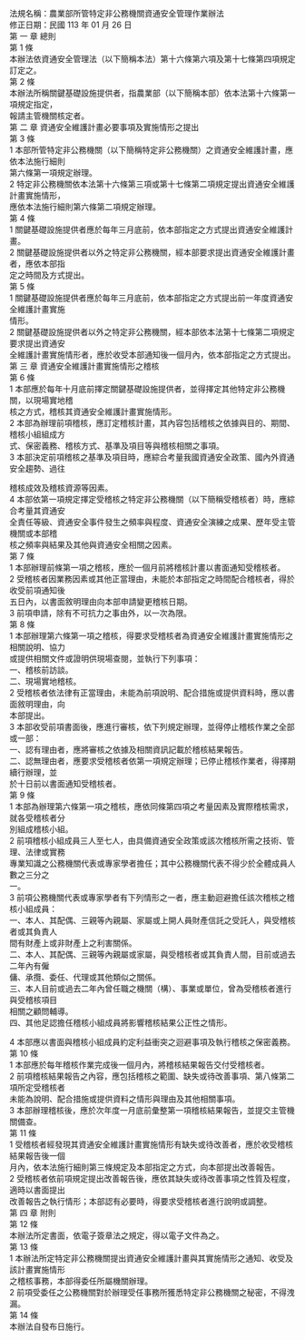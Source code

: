 法規名稱：農業部所管特定非公務機關資通安全管理作業辦法  
修正日期：民國 113 年 01 月 26 日  
第 一 章 總則  
第 1 條  
本辦法依資通安全管理法（以下簡稱本法）第十六條第六項及第十七條第四項規定訂定之。  
第 2 條  
本辦法所稱關鍵基礎設施提供者，指農業部（以下簡稱本部）依本法第十六條第一項規定指定，  
報請主管機關核定者。  
第 二 章 資通安全維護計畫必要事項及實施情形之提出  
第 3 條  
1 本部所管特定非公務機關（以下簡稱特定非公務機關）之資通安全維護計畫，應依本法施行細則  
第六條第一項規定辦理。  
2 特定非公務機關依本法第十六條第三項或第十七條第二項規定提出資通安全維護計畫實施情形，  
應依本法施行細則第六條第二項規定辦理。  
第 4 條  
1 關鍵基礎設施提供者應於每年三月底前，依本部指定之方式提出資通安全維護計畫。  
2 關鍵基礎設施提供者以外之特定非公務機關，經本部要求提出資通安全維護計畫者，應依本部指  
定之時間及方式提出。  
第 5 條  
1 關鍵基礎設施提供者應於每年三月底前，依本部指定之方式提出前一年度資通安全維護計畫實施  
情形。  
2 關鍵基礎設施提供者以外之特定非公務機關，經本部依本法第十七條第二項規定要求提出資通安  
全維護計畫實施情形者，應於收受本部通知後一個月內，依本部指定之方式提出。  
第 三 章 資通安全維護計畫實施情形之稽核  
第 6 條  
1 本部應於每年十月底前擇定關鍵基礎設施提供者，並得擇定其他特定非公務機關，以現場實地稽  
核之方式，稽核其資通安全維護計畫實施情形。  
2 本部為辦理前項稽核，應訂定稽核計畫，其內容包括稽核之依據與目的、期間、稽核小組組成方  
式、保密義務、稽核方式、基準及項目等與稽核相關之事項。  
3 本部決定前項稽核之基準及項目時，應綜合考量我國資通安全政策、國內外資通安全趨勢、過往  


稽核成效及稽核資源等因素。  
4 本部依第一項規定擇定受稽核之特定非公務機關（以下簡稱受稽核者）時，應綜合考量其資通安  
全責任等級、資通安全事件發生之頻率與程度、資通安全演練之成果、歷年受主管機關或本部稽  
核之頻率與結果及其他與資通安全相關之因素。  
第 7 條  
1 本部辦理前條第一項之稽核，應於一個月前將稽核計畫以書面通知受稽核者。  
2 受稽核者因業務因素或其他正當理由，未能於本部指定之時間配合稽核者，得於收受前項通知後  
五日內，以書面敘明理由向本部申請變更稽核日期。  
3 前項申請，除有不可抗力之事由外，以一次為限。  
第 8 條  
1 本部辦理第六條第一項之稽核，得要求受稽核者為資通安全維護計畫實施情形之相關說明、協力  
或提供相關文件或證明供現場查閱，並執行下列事項：  
一、稽核前訪談。  
二、現場實地稽核。  
2 受稽核者依法律有正當理由，未能為前項說明、配合措施或提供資料時，應以書面敘明理由，向  
本部提出。  
3 本部收受前項書面後，應進行審核，依下列規定辦理，並得停止稽核作業之全部或一部：  
一、認有理由者，應將審核之依據及相關資訊記載於稽核結果報告。  
二、認無理由者，應要求受稽核者依第一項規定辦理；已停止稽核作業者，得擇期續行辦理，並  
於十日前以書面通知受稽核者。  
第 9 條  
1 本部為辦理第六條第一項之稽核，應依同條第四項之考量因素及實際稽核需求，就各受稽核者分  
別組成稽核小組。  
2 前項稽核小組成員三人至七人，由具備資通安全政策或該次稽核所需之技術、管理、法律或實務  
專業知識之公務機關代表或專家學者擔任；其中公務機關代表不得少於全體成員人數之三分之  
一。  
3 前項公務機關代表或專家學者有下列情形之一者，應主動迴避擔任該次稽核之稽核小組成員：  
一、本人、其配偶、三親等內親屬、家屬或上開人員財產信託之受託人，與受稽核者或其負責人  
間有財產上或非財產上之利害關係。  
二、本人、其配偶、三親等內親屬或家屬，與受稽核者或其負責人間，目前或過去二年內有僱  
傭、承攬、委任、代理或其他類似之關係。  
三、本人目前或過去二年內曾任職之機關（構）、事業或單位，曾為受稽核者進行與受稽核項目  
相關之顧問輔導。  
四、其他足認擔任稽核小組成員將影響稽核結果公正性之情形。  


4 本部應以書面與稽核小組成員約定利益衝突之迴避事項及執行稽核之保密義務。  
第 10 條  
1 本部應於每年稽核作業完成後一個月內，將稽核結果報告交付受稽核者。  
2 前項稽核結果報告之內容，應包括稽核之範圍、缺失或待改善事項、第八條第二項所定受稽核者  
未能為說明、配合措施或提供資料之情形與理由及其他相關事項。  
3 本部辦理稽核後，應於次年度一月底前彙整第一項稽核結果報告，並提交主管機關備查。  
第 11 條  
1 受稽核者經發現其資通安全維護計畫實施情形有缺失或待改善者，應於收受稽核結果報告後一個  
月內，依本法施行細則第三條規定及本部指定之方式，向本部提出改善報告。  
2 受稽核者依前項規定提出改善報告後，應依其缺失或待改善事項之性質及程度，適時以書面提出  
改善報告之執行情形；本部認有必要時，得要求受稽核者進行說明或調整。  
第 四 章 附則  
第 12 條  
本辦法所定書面，依電子簽章法之規定，得以電子文件為之。  
第 13 條  
1 本辦法所定特定非公務機關提出資通安全維護計畫與其實施情形之通知、收受及該計畫實施情形  
之稽核事務，本部得委任所屬機關辦理。  
2 前項受委任之公務機關對於辦理受任事務所獲悉特定非公務機關之秘密，不得洩漏。  
第 14 條  
本辦法自發布日施行。  


